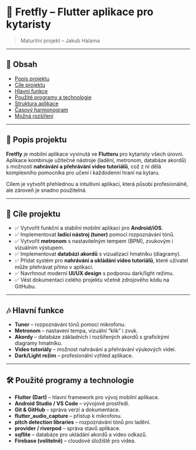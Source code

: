 # 🎸 Fretfly – Flutter aplikace pro kytaristy

> Maturitní projekt – Jakub Halama

---

## 📑 Obsah
- [Popis projektu](#-popis-projektu)
- [Cíle projektu](#-cíle-projektu)
- [Hlavní funkce](#-hlavní-funkce)
- [Použité programy a technologie](#-použité-programy-a-technologie)
- [Struktura aplikace](#-struktura-aplikace)
- [Časový harmonogram](#-časový-harmonogram)
- [Možná rozšíření](#-možná-rozšíření)

---

## 📝 Popis projektu
**Fretfly** je mobilní aplikace vyvinutá ve **Flutteru** pro kytaristy všech úrovní.  
Aplikace kombinuje užitečné nástroje (ladění, metronom, databáze akordů) s možností **nahrávání a přehrávání video tutoriálů**, což z ní dělá komplexního pomocníka pro učení i každodenní hraní na kytaru.  

Cílem je vytvořit přehlednou a intuitivní aplikaci, která působí profesionálně, ale zároveň je snadno použitelná.

---

## 🎯 Cíle projektu
- ✅ Vytvořit funkční a stabilní mobilní aplikaci pro **Android/iOS**.  
- ✅ Implementovat **ladící nástroj (tuner)** pomocí rozpoznávání tónů.  
- ✅ Vytvořit **metronom** s nastavitelným tempem (BPM), zvukovým i vizuálním výstupem.  
- ✅ Implementovat **databázi akordů** s vizualizací hmatníku (diagramy).  
- ✅ Přidat systém pro **nahrávání a ukládání video tutoriálů**, které uživatel může přehrávat přímo v aplikaci.  
- ✅ Navrhnout moderní **UI/UX design** s podporou dark/light režimu.  
- ✅ Vést dokumentaci celého projektu včetně zdrojového kódu na GitHubu.  

---

## 🎶 Hlavní funkce
- **Tuner** – rozpoznávání tónů pomocí mikrofonu.  
- **Metronom** – nastavení tempa, vizuální “klik” i zvuk.  
- **Akordy** – databáze základních i rozšířených akordů s grafickými diagramy hmatníku.  
- **Video tutoriály** – možnost nahrávání a přehrávání výukových videí.  
- **Dark/Light režim** – profesionální vzhled aplikace.  

---

## 🛠 Použité programy a technologie
- **Flutter (Dart)** – hlavní framework pro vývoj mobilní aplikace.  
- **Android Studio / VS Code** – vývojové prostředí.  
- **Git & GitHub** – správa verzí a dokumentace.  
- **flutter_audio_capture** – přístup k mikrofonu.  
- **pitch detection libraries** – rozpoznávání tónů pro ladění.  
- **provider / riverpod** – správa stavů aplikace.  
- **sqflite** – databáze pro ukládání akordů a video odkazů.  
- **Firebase (volitelně)** – cloudové úložiště pro videa.  


